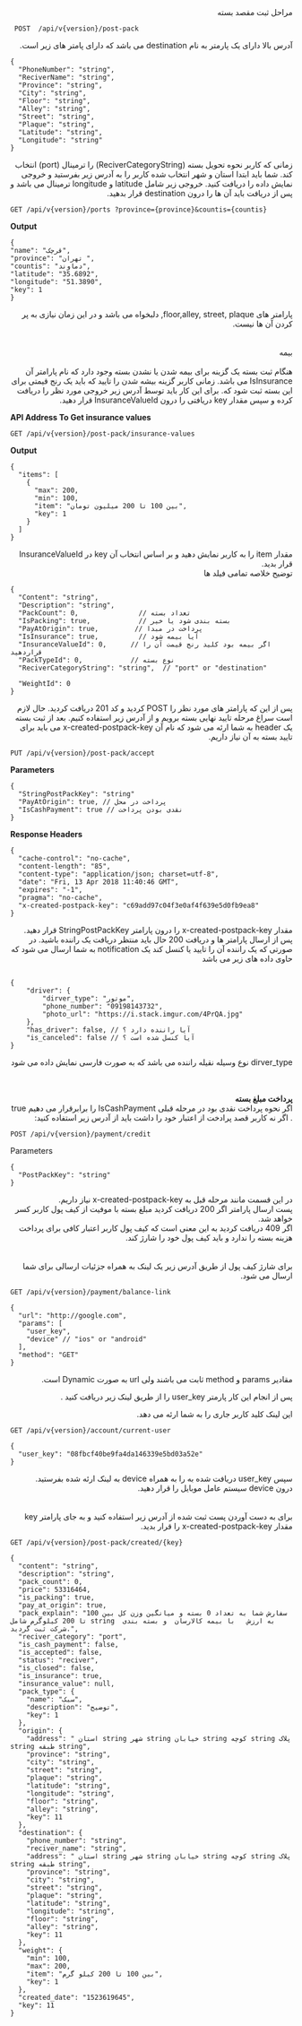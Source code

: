 <div dir='rtl'>
مراحل ثبت مقصد بسته
  </div>
  
  
  ```
   POST  /api/v{version}/post-pack 
  ```
  
<div dir='rtl'>
آدرس بالا دارای یک پارمتر به نام destination  می باشد که دارای پامتر های زیر است.
  </div>
  
  ```
 {
    "PhoneNumber": "string",
    "ReciverName": "string",
    "Province": "string",
    "City": "string",
    "Floor": "string",
    "Alley": "string",
    "Street": "string",
    "Plaque": "string",
    "Latitude": "string",
    "Longitude": "string"
 }
  ```
  
<div dir='rtl'>
زمانی که کاربر نحوه تحویل بسته (ReciverCategoryString)  را  ترمینال (port) انتخاب کند. شما باید ابتدا استان و شهر انتخاب شده کاربر را به آدرس زیر بفرستید و خروجی نمایش داده را دریافت کنید. خروجی زیر شامل  latitude و longitude ترمینال می باشد و پس از دریافت باید آن ها را درون destination قرار بدهید. 
  </div>
  
  ```
GET /api/v{version}/ports ?province={province}&countis={countis}
  ```
  
  **Output**
  
  ```
{
  "name": "قرچک",
  "province": "تهران ",
  "countis": "دماوند",
  "latitude": "35.6892",
  "longitude": "51.3890",
  "key": 1
}
  
  ```
  
  <div dir='rtl'>
  پارامتر های floor,alley, street, plaque,  دلبخواه می باشد و در این زمان نیازی به پر کردن آن ها نیست. 

</div>

<br>
<br>

<div dir='rtl'>
بیمه
</div>
<br>
<div dir='rtl'>
هنگام ثبت بسته یک گزینه برای بیمه شدن یا نشدن بسته وجود دارد که نام پارامتر آن IsInsurance می باشد. زمانی کاربر گزینه بیشه شدن را تایید که باید یک رنج قیمتی برای این بسته ثبت شود که. برای این کار باید توسط آدرس زیر خروجی مورد نظر را دریافت کرده و سپس مقدار key دریافتی را درون InsuranceValueId قرار دهید.
</div>

**API Address To Get insurance values**

```
GET /api/v{version}/post-pack/insurance-values 
```

**Output**

```
{
  "items": [
    {
      "max": 200,
      "min": 100,
      "item": "بین 100 تا 200 میلیون تومان",
      "key": 1
    }
  ]
}
```
<div dir='rtl'>
 مقدار item را به کاربر نمایش دهید و بر اساس انتخاب آن key در InsuranceValueId قرار بدید.
</div>

<div dir='rtl'>
توضیح خلاصه تمامی فیلد ها
</div>

```
{
  "Content": "string",
  "Description": "string",
  "PackCount": 0,               // تعداد بسته
  "IsPacking": true,            // بسته بندی شود یا خیر
  "PayAtOrigin": true,         // پرداخت در مبدا
  "IsInsurance": true,          // آیا بیمه شود
  "InsuranceValueId": 0,      // اگر بیمه بود کلید رنج قیمت آن را قراردهید  
  "PackTypeId": 0,            // نوع بسته 
  "ReciverCategoryString": "string",  // "port" or "destination"
 
  "WeightId": 0
}

```

<div dir='rtl'>

پس از این که پارامتر های مورد نظر را POST کردید و کد 201 دریافت کردید. حال لازم است سراغ مرحله تایید نهایی بسته برویم  و از آدرس زیر استفاده کنیم. بعد از ثبت بسته یک header به شما ارئه می شود که نام آن x-created-postpack-key می باید برای تایید بسته به آن نیاز داریم.
</div>

```
PUT /api/v{version}/post-pack/accept 
```

**Parameters**

```
{
  "StringPostPackKey": "string" 
  "PayAtOrigin": true, // پرداخت در محل
  "IsCashPayment": true // نقدی بودن پرداخت
}
```
**Response Headers**
```
{
  "cache-control": "no-cache",
  "content-length": "85",
  "content-type": "application/json; charset=utf-8",
  "date": "Fri, 13 Apr 2018 11:40:46 GMT",
  "expires": "-1",
  "pragma": "no-cache",
  "x-created-postpack-key": "c69add97c04f3e0af4f639e5d0fb9ea8"
}
```

<div dir='rtl'>
مقدار  x-created-postpack-key را درون پارامتر StringPostPackKey قرار دهید.
<br>
پس از ارسال پارامتر ها و دریافت 200 حال باید منتظر دریافت یک راننده باشید. در صورتی که یک راننده آن را تایید یا کنسل کند یک notification به شما ارسال می شود که حاوی داده های زیر می باشد
</div>

```

{
    "driver": {
        "dirver_type": "موتور",
        "phone_number": "09198143732",
        "photo_url": "https://i.stack.imgur.com/4PrQA.jpg"
    },
    "has_driver": false, // آیا راننده دارد ؟
    "is_canceled": false // آیا کنسل شده است ؟
}

```

<div dir='rtl'>

dirver_type نوع وسیله نقیله راننده می باشد که به صورت فارسی نمایش داده می شود

</div>
<br>
<br>

<div dir='rtl'>
<b>
پرداخت مبلغ بسته
</b>
<br>
اگر نحوه پرداخت نقدی بود در مرحله قبلی IsCashPayment را برابرقرار می دهیم true . اگر نه کاربر قصد پرادخت از اعتبار خود را داشت باید از آدرس زیر استفاده کنید:
</div>

```
POST /api/v{version}/payment/credit 
```

Parameters

```
{
  "PostPackKey": "string"
}
```

<div dir='rtl'>
در  این قسمت مانند مرحله قبل به  x-created-postpack-key نیاز داریم. 
</div>
<div dir='rtl'>
پست ارسال پارامتر اگر 200 دریافت کردید
مبلغ بسته با موفیت از کیف پول کاربر کسر خواهد شد.
 <br>
اگر 409 دریافت کردید به این معنی است که کیف پول کاربر اعتبار کافی برای پرداخت هزینه بسته را ندارد و باید کیف پول خود را شارژ کند.
</div>

<br>
<br>

<div dir='rtl'>
برای شارژ کیف پول از طریق آدرس زیر یک لینک به همراه جزئیات ارسالی برای شما ارسال می شود.
</div>

```
GET /api/v{version}/payment/balance-link 
```

```
{
  "url": "http://google.com",
  "params": [
    "user_key",
    "device" // "ios" or "android"
  ],
  "method": "GET"
}
```
<div dir='rtl'>
مقادیر params و method ثابت می باشند ولی url به صورت Dynamic است.

پس از انجام این کار پارمتر user_key را از طریق لینک زیر دریافت کنید .

این لینک کلید کاربر جاری را به شما ارئه می دهد.
</div>

```
GET /api/v{version}/account/current-user 
```

```
{
  "user_key": "08fbcf40be9fa4da146339e5bd03a52e"
}
```

<div dir='rtl'>
سپس user_key دریافت شده به را به همراه device به لینک ارئه شده بفرستید.
 <br>
درون device سیستم عامل موبایل را قرار دهید.
</div>
<br>
<br>

<div dir='rtl'>
برای به دست آوردن پست ثبت شده از آدرس زیر استفاده کنید و به جای پارامتر key مقدار x-created-postpack-key را قرار بدید.
</div>

```
GET /api/v{version}/post-pack/created/{key} 
```

```
{
  "content": "string",
  "description": "string",
  "pack_count": 0,
  "price": 53316464,
  "is_packing": true,
  "pay_at_origin": true,
  "pack_explain": "سفارش شما به تعداد 0 بسته و میانگین وزن کل بین 100 تا 200 کیلوگرم شامل string  به ارزش   با بیمه کالارسان  و بسته بندی شرکت ثبت گردید.",
  "reciver_category": "port",
  "is_cash_payment": false,
  "is_accepted": false,
  "status": "reciver",
  "is_closed": false,
  "is_insurance": true,
  "insurance_value": null,
  "pack_type": {
    "name": "سبک",
    "description": "توضیح",
    "key": 1
  },
  "origin": {
    "address": " استان string شهر string خیابان string کوچه string پلاک string طبقه string",
    "province": "string",
    "city": "string",
    "street": "string",
    "plaque": "string",
    "latitude": "string",
    "longitude": "string",
    "floor": "string",
    "alley": "string",
    "key": 11
  },
  "destination": {
    "phone_number": "string",
    "reciver_name": "string",
    "address": " استان string شهر string خیابان string کوچه string پلاک string طبقه string",
    "province": "string",
    "city": "string",
    "street": "string",
    "plaque": "string",
    "latitude": "string",
    "longitude": "string",
    "floor": "string",
    "alley": "string",
    "key": 11
  },
  "weight": {
    "min": 100,
    "max": 200,
    "item": "بین 100 تا 200 کیلو گرم",
    "key": 1
  },
  "created_date": "1523619645",
  "key": 11
}
```